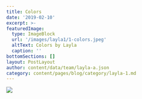 ```yaml
---
title: Colors
date: '2019-02-10'
excerpt: >-
featuredImage:
  type: ImageBlock
  url: '/images/layla1/1-colors.jpeg'
  altText: Colors by Layla
  caption: ''
bottomSections: []
layout: PostLayout
author: content/data/team/layla-a.json
category: content/pages/blog/category/layla-1.md
---
```

<img src="/images/layla1/1-colors.jpeg">